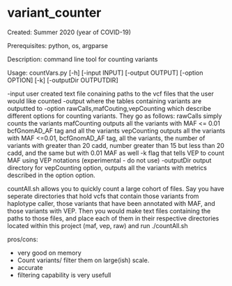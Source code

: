 # variant_counter

Created: Summer 2020 (year of COVID-19)

Prerequisites: python, os, argparse

Description: command line tool for counting variants

Usage: countVars.py [-h] [-input INPUT] [-output OUTPUT] [-option OPTION] [-k]
                    [-outputDir OUTPUTDIR]
                    
 -input user created text file conaining paths to the vcf files that the user would like counted
 -output where the tables containing variants are outputted to
 -option rawCalls,mafCouting,vepCounting which describe different options for counting variants.
 They go as follows: rawCalls simply counts the variants
 mafCounting outputs all the variants with MAF <= 0.01 bcfGnomAD_AF tag and all the variants
 vepCounting outputs all the variants with MAF <=0.01, bcfGnomAD_AF tag, all the variants, the number
 of variants with greater than 20 cadd, number greater than 15 but less than 20 cadd, and the same but
 with 0.01 MAF as well
 -k flag that tells VEP to count MAF using VEP notations (experimental - do not use)
 -outputDir output directory for vepCounting option, outputs all the variants with metrics described in the option option.
 
 countAll.sh allows you to quickly count a large cohort of files. Say you have seperate directories that
 hold vcfs that contain those variants from haplotype caller, those variants that have been annotated 
 with MAF, and those variants with VEP. Then you would make text files containing the paths to those 
 files, and place each of them in their respective directories located within this project (maf, vep, raw) and run ./countAll.sh

pros/cons:
- very good on memory
- Count variants/ filter them on large(ish) scale.
- accurate
- filtering capability is very usefull
